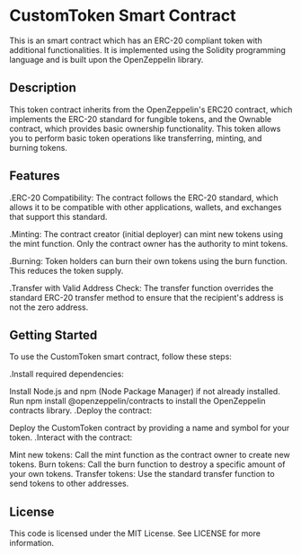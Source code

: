 # CustomToken Smart Contract

This is an smart contract which has  an ERC-20 compliant token with additional functionalities. It is implemented using the Solidity programming language and is built upon the OpenZeppelin library.

## Description

This token contract inherits from the OpenZeppelin's ERC20 contract, which implements the ERC-20 standard for fungible tokens, and the Ownable contract, which provides basic ownership functionality. This token allows you to perform basic token operations like transferring, minting, and burning tokens.

## Features

.ERC-20 Compatibility: The contract follows the ERC-20 standard, which allows it to be compatible with other applications, wallets, and exchanges that support this standard.

.Minting: The contract creator (initial deployer) can mint new tokens using the mint function. Only the contract owner has the authority to mint tokens.

.Burning: Token holders can burn their own tokens using the burn function. This reduces the token supply.

.Transfer with Valid Address Check: The transfer function overrides the standard ERC-20 transfer method to ensure that the recipient's address is not the zero address.

## Getting Started

To use the CustomToken smart contract, follow these steps:

.Install required dependencies:

Install Node.js and npm (Node Package Manager) if not already installed.
Run npm install @openzeppelin/contracts to install the OpenZeppelin contracts library.
.Deploy the contract:

Deploy the CustomToken contract by providing a name and symbol for your token.
.Interact with the contract:

Mint new tokens: Call the mint function as the contract owner to create new tokens.
Burn tokens: Call the burn function to destroy a specific amount of your own tokens.
Transfer tokens: Use the standard transfer function to send tokens to other addresses.

## License

This code is licensed under the MIT License. See LICENSE for more information.


